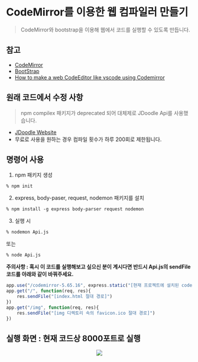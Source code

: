 # CodeMirror를 이용한 웹 컴파일러 만들기
> CodeMirror와 bootstrap을 이용해 웹에서 코드를 실행할 수 있도록 만듭니다.
## 참고
- <a href="https://github.com/codemirror/dev/">CodeMirror</a>
- <a href="https://getbootstrap.com/">BootStrap</a>
- <a href="https://www.youtube.com/watch?v=AkIortwElAg&list=PL9lRHqeCagtv-EsnrBVDRDh0QDc2LReac&index=2">How to make a web CodeEditor like vscode using Codemirror</a>

## 원래 코드에서 수정 사항
> npm compilex 패키지가 deprecated 되어 대체제로 JDoodle Api를 사용했습니다.
- <a href="https://www.jdoodle.com/">JDoodle Website</a>
- 무료로 사용을 원하는 경우 컴파일 횟수가 하루 200회로 제한됩니다.

## 명령어 사용
1. npm 패키지 생성
~~~shell
% npm init
~~~
2. express, body-paser, request, nodemon 패키지를 설치
~~~shell
% npm install -g express body-parser request nodemon
~~~
3. 실행 시
~~~shell
% nodemon Api.js
~~~
또는
~~~~shell
% node Api.js
~~~~

**주의사항 : 혹시 이 코드를 실행해보고 싶으신 분이 계시다면 반드시 Api.js의 sendFile 코드를 아래와 같이 바꿔주세요.**  
~~~javascript
app.use("/codemirror-5.65.16", express.static("[현재 프로젝트에 설치된 codemirror-5.65.16 디렉토리의 절대 경로]"))
app.get("/", function(req, res){
    res.sendFile("[index.html 절대 경로]")
})
app.get("/img", function(req, res){
    res.sendFile("[img 디렉토리 속의 favicon.ico 절대 경로]")
})
~~~

## 실행 화면 : 현재 코드상 8000포트로 실행
<center>
<img src="https://github.com/henryseo1000/Web_Study/assets/81693499/6579fbf4-f13d-42cf-ac71-460cbff055f9">
</center>
